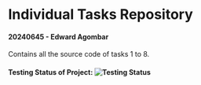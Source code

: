# Individual Tasks Repository
#### 20240645 - Edward Agombar
Contains all the source code of tasks 1 to 8.

#### Testing Status of Project: ![Testing Status](https://github.com/ejagombar/2021_20240645/actions/workflows/makes-test.yml/badge.svg)
